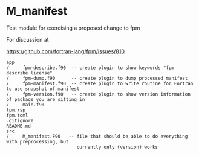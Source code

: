 # M_manifest

Test module for exercising a proposed change to fpm

For discussion at

   https://github.com/fortran-lang/fpm/issues/810

```text
app
/     fpm-describe.f90  -- create plugin to show keywords "fpm describe license"
/     fpm-dump.f90      -- create plugin to dump processed manifest
/     fpm-manifest.f90  -- create plugin to write routine for Fortran to use snapshot of manifest
/     fpm-version.f90   -- create plugin to show version information of package you are sitting in
/     main.f90
fpm.rsp
fpm.toml
.gitignore
README.md
src
/     M_manifest.F90   -- file that should be able to do everything with preprocessing, but 
                          currently only {version} works
```
